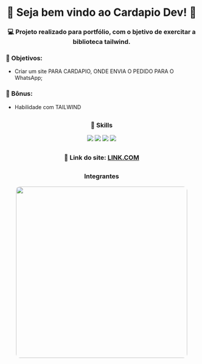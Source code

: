 # <div align="center">🍴 Seja bem vindo ao Cardapio Dev! 🍔</div>

### <div align="center">💻 Projeto realizado para portfólio, com o bjetivo de exercitar a biblioteca tailwind.</div>

### 📌 Objetivos:
- Criar um site PARA CARDAPIO, ONDE ENVIA O PEDIDO PARA O WhatsApp;

### 🎁 Bônus:
 - Habilidade com TAILWIND
 
##
### <div align="center">🚀 Skills</div>
<div align="center">
  <img src="https://img.shields.io/badge/HTML5-E34F26?style=for-the-badge&logo=html5&logoColor=white">
  <img src="https://img.shields.io/badge/CSS3-1572B6?style=for-the-badge&logo=css3&logoColor=white">
  <img src="https://img.shields.io/badge/JavaScript-323330?style=for-the-badge&logo=javascript&logoColor=F7DF1E">
  <img src="https://img.shields.io/badge/tailwindcss-38B2AC?style=for-the-badge&logo=tailwindcss&logoColor=white">
</div>

##
### <div align="center">🏡 Link do site: <a href="https://cardapio-gamma-ten.vercel.app/">LINK.COM</a></div>

##
### <div align="center">Integrantes</div>
<div align="center">
 
 <img src="./private-adm/imgs/apresent.png" width="450px" style="border-radius: 10px;"></img>
 
</div>

